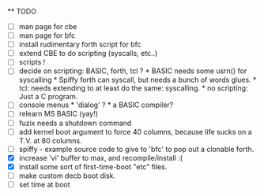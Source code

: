 ** TODO

- [ ] man page for cbe
- [ ] man page for bfc
- [ ] install rudimentary forth script for bfc
- [ ] extend CBE to do scripting (syscalls, etc..)
- [ ] scripts !
- [ ] decide on scripting: BASIC, forth, tcl ?
      * BASIC needs some usrn() for syscalling
      * Spiffy forth can syscall, but needs a bunch of words glues.
      * tcl: needs extending to at least do the same: syscalling.
      * no scripting: Just a C program.
- [ ] console menus
      * 'dialog' ? 
      * a BASIC compiler?
- [ ] relearn MS BASIC (yay!)
- [ ] fuzix needs a shutdown command
- [ ] add kernel boot argument to force 40 columns, because life sucks on a T.V. at 80 columns.
- [ ] spiffy - example source code to give to 'bfc' to pop out a clonable forth.
- [x] increase 'vi' buffer to max, and recompile/install :(
- [x] install some sort of first-time-boot "etc" files.
- [ ] make custom decb boot disk.
- [ ] set time at boot
